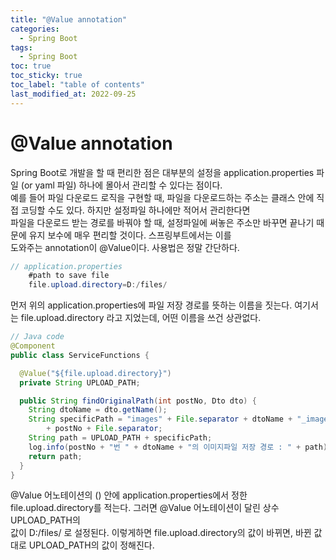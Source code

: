 ```yaml
---
title: "@Value annotation"
categories:
  - Spring Boot
tags:
  - Spring Boot
toc: true
toc_sticky: true
toc_label: "table of contents"
last_modified_at: 2022-09-25
---
```


# @Value annotation

Spring Boot로 개발을 할 때 편리한 점은 대부분의 설정을 application.properties 파일 (or yaml 파일) 하나에 몰아서 관리할 수 있다는 점이다. <br>
예를 들어 파일 다운로드 로직을 구현할 때, 파일을 다운로드하는 주소는 클래스 안에 직접 코딩할 수도 있다. 하지만 설정파일 하나에만 적어서 관리한다면 <br>
파일을 다운로드 받는 경로를 바꿔야 할 때, 설정파일에 써놓은 주소만 바꾸면 끝나기 때문에 유지 보수에 매우 편리할 것이다. 스프링부트에서는 이를 <br> 도와주는 annotation이 @Value이다. 사용법은 정말 간단하다.

```java
// application.properties
	#path to save file
    file.upload.directory=D:/files/

```

먼저 위의 application.properties에 파일 저장 경로를 뜻하는 이름을 짓는다. 여기서는 file.upload.directory 라고 지었는데, 어떤 이름을 쓰건 상관없다. <br>

```java
// Java code
@Component
public class ServiceFunctions {

  @Value("${file.upload.directory}")
  private String UPLOAD_PATH;

  public String findOriginalPath(int postNo, Dto dto) {
    String dtoName = dto.getName();
    String specificPath = "images" + File.separator + dtoName + "_images" + File.separator + dtoName
        + postNo + File.separator;
    String path = UPLOAD_PATH + specificPath;
    log.info(postNo + "번 " + dtoName + "의 이미지파일 저장 경로 : " + path);
    return path;
  }
}
```

@Value 어노테이션의 () 안에 application.properties에서 정한 file.upload.directory를 적는다. 그러면 @Value 어노테이션이 달린 상수 UPLOAD_PATH의 <br> 값이 D:/files/ 로 설정된다. 이렇게하면 file.upload.directory의 값이 바뀌면, 바뀐 값대로 UPLOAD_PATH의 값이 정해진다.
